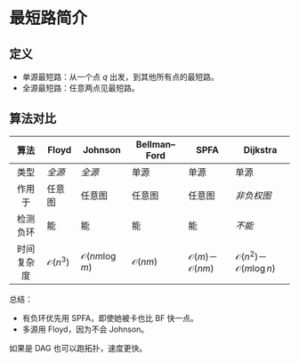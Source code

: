 # 最短路简介

## 定义

- 单源最短路：从一个点 $q$ 出发，到其他所有点的最短路。
- 全源最短路：任意两点见最短路。

## 算法对比

| 算法 | Floyd | Johnson | Bellman–Ford | SPFA | Dijkstra |
| :-: | - | - | - | - | - |
| 类型 | *全源* | *全源* | 单源 | 单源 | 单源 |
| 作用于 | 任意图 | 任意图 | 任意图 | 任意图 | *非负权图* |
| 检测负环 | 能 | 能 | 能 | 能 | *不能* |
| 时间复杂度 | $\mathcal{O}(n^3)$ | $\mathcal{O}(nm \log m)$ | $\mathcal{O}(nm)$ | $\mathcal{O}(m)$－$\mathcal{O}(nm)$ | $\mathcal{O}(n^2)$－$\mathcal{O}(m \log n)$ |

总结：

- 有负环优先用 SPFA，即使她被卡也比 BF 快一点。
- 多源用 Floyd，因为不会 Johnson。

如果是 DAG 也可以跑拓扑，速度更快。
